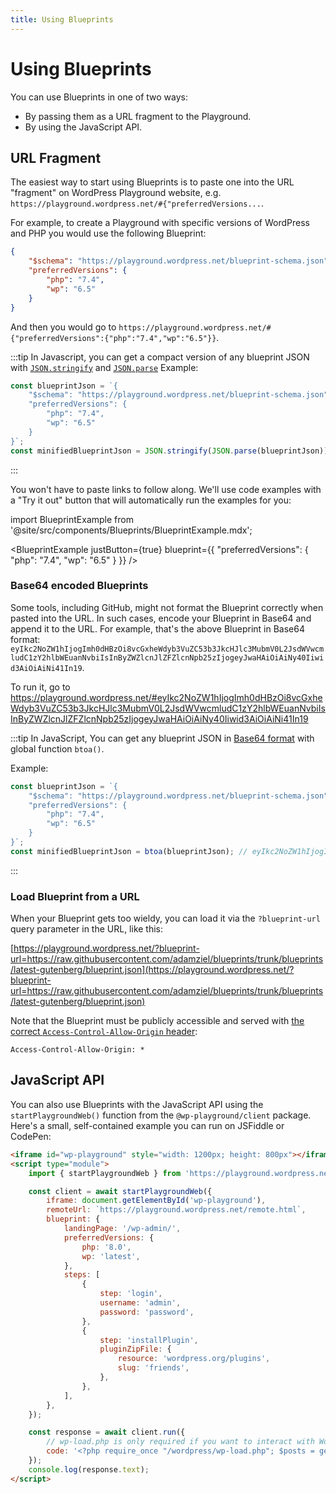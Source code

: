 ```yaml
---
title: Using Blueprints
---
```


# Using Blueprints

You can use Blueprints in one of two ways:

-   By passing them as a URL fragment to the Playground.
-   By using the JavaScript API.

## URL Fragment

The easiest way to start using Blueprints is to paste one into the URL "fragment" on WordPress Playground website, e.g. `https://playground.wordpress.net/#{"preferredVersions...`.

For example, to create a Playground with specific versions of WordPress and PHP you would use the following Blueprint:

```json
{
	"$schema": "https://playground.wordpress.net/blueprint-schema.json",
	"preferredVersions": {
		"php": "7.4",
		"wp": "6.5"
	}
}
```

And then you would go to
`https://playground.wordpress.net/#{"preferredVersions":{"php":"7.4","wp":"6.5"}}`.

:::tip
In Javascript, you can get a compact version of any blueprint JSON with [`JSON.stringify`](https://developer.mozilla.org/en-US/docs/Web/JavaScript/Reference/Global_Objects/JSON/stringify) and [`JSON.parse`](https://developer.mozilla.org/en-US/docs/Web/JavaScript/Reference/Global_Objects/JSON/parse)
Example:

```js
const blueprintJson = `{
	"$schema": "https://playground.wordpress.net/blueprint-schema.json",
	"preferredVersions": {
		"php": "7.4",
		"wp": "6.5"
	}
}`;
const minifiedBlueprintJson = JSON.stringify(JSON.parse(blueprintJson)); // {"preferredVersions":{"php":"7.4","wp":"6.5"}}
```

:::

You won't have to paste links to follow along. We'll use code examples with a "Try it out" button that will automatically run the examples for you:

import BlueprintExample from '@site/src/components/Blueprints/BlueprintExample.mdx';

<BlueprintExample justButton={true} blueprint={{
	"preferredVersions": {
		"php": "7.4",
		"wp": "6.5"
	}
}} />

### Base64 encoded Blueprints

Some tools, including GitHub, might not format the Blueprint correctly when pasted into the URL. In such cases, encode your Blueprint in Base64 and append it to the URL. For example, that's the above Blueprint in Base64 format: `eyIkc2NoZW1hIjogImh0dHBzOi8vcGxheWdyb3VuZC53b3JkcHJlc3MubmV0L2JsdWVwcmludC1zY2hlbWEuanNvbiIsInByZWZlcnJlZFZlcnNpb25zIjogeyJwaHAiOiAiNy40Iiwid3AiOiAiNi41In19`.

To run it, go to https://playground.wordpress.net/#eyIkc2NoZW1hIjogImh0dHBzOi8vcGxheWdyb3VuZC53b3JkcHJlc3MubmV0L2JsdWVwcmludC1zY2hlbWEuanNvbiIsInByZWZlcnJlZFZlcnNpb25zIjogeyJwaHAiOiAiNy40Iiwid3AiOiAiNi41In19

:::tip
In JavaScript, You can get any blueprint JSON in [Base64 format](https://developer.mozilla.org/en-US/docs/Glossary/Base64#javascript_support) with global function `btoa()`.

Example:

```js
const blueprintJson = `{
	"$schema": "https://playground.wordpress.net/blueprint-schema.json",
	"preferredVersions": {
		"php": "7.4",
		"wp": "6.5"
	}
}`;
const minifiedBlueprintJson = btoa(blueprintJson); // eyIkc2NoZW1hIjogImh0dHBzOi8vcGxheWdyb3VuZC53b3JkcHJlc3MubmV0L2JsdWVwcmludC1zY2hlbWEuanNvbiIsInByZWZlcnJlZFZlcnNpb25zIjogeyJwaHAiOiAiNy40Iiwid3AiOiAiNi41In19
```

:::

### Load Blueprint from a URL

When your Blueprint gets too wieldy, you can load it via the `?blueprint-url` query parameter in the URL, like this:

[https://playground.wordpress.net/?blueprint-url=https://raw.githubusercontent.com/adamziel/blueprints/trunk/blueprints/latest-gutenberg/blueprint.json](https://playground.wordpress.net/?blueprint-url=https://raw.githubusercontent.com/adamziel/blueprints/trunk/blueprints/latest-gutenberg/blueprint.json)

Note that the Blueprint must be publicly accessible and served with [the correct `Access-Control-Allow-Origin` header](https://developer.mozilla.org/en-US/docs/Web/HTTP/Headers/Access-Control-Allow-Origin):

```
Access-Control-Allow-Origin: *
```

## JavaScript API

You can also use Blueprints with the JavaScript API using the `startPlaygroundWeb()` function from the `@wp-playground/client` package. Here's a small, self-contained example you can run on JSFiddle or CodePen:

```html
<iframe id="wp-playground" style="width: 1200px; height: 800px"></iframe>
<script type="module">
	import { startPlaygroundWeb } from 'https://playground.wordpress.net/client/index.js';

	const client = await startPlaygroundWeb({
		iframe: document.getElementById('wp-playground'),
		remoteUrl: `https://playground.wordpress.net/remote.html`,
		blueprint: {
			landingPage: '/wp-admin/',
			preferredVersions: {
				php: '8.0',
				wp: 'latest',
			},
			steps: [
				{
					step: 'login',
					username: 'admin',
					password: 'password',
				},
				{
					step: 'installPlugin',
					pluginZipFile: {
						resource: 'wordpress.org/plugins',
						slug: 'friends',
					},
				},
			],
		},
	});

	const response = await client.run({
		// wp-load.php is only required if you want to interact with WordPress.
		code: '<?php require_once "/wordpress/wp-load.php"; $posts = get_posts(); echo "Post Title: " . $posts[0]->post_title;',
	});
	console.log(response.text);
</script>
```
